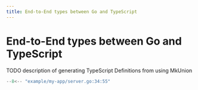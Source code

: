 ```yaml
---
title: End-to-End types between Go and TypeScript
---
```


# End-to-End types between Go and TypeScript

TODO description of generating TypeScript Definitions from using MkUnion

```go title="example/my-app/server.go"
--8<-- "example/my-app/server.go:34:55"
```